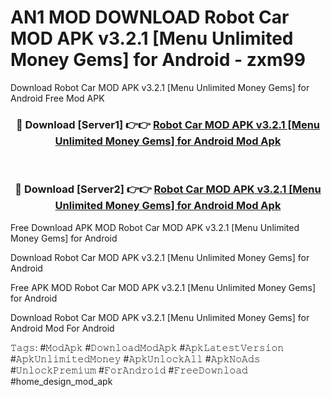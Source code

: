 # AN1 MOD DOWNLOAD Robot Car MOD APK v3.2.1 [Menu Unlimited Money Gems] for Android - zxm99
Download Robot Car MOD APK v3.2.1 [Menu Unlimited Money Gems] for Android Free Mod APK

<div align="center">
<h3>🔴 Download [Server1] 👉👉 <a href="https://apk-comot.site?title=Robot_Car_MOD_APK_v3.2.1_[Menu_Unlimited_Money_Gems]_for_Android">Robot Car MOD APK v3.2.1 [Menu Unlimited Money Gems] for Android Mod Apk</a></h3><br>

<h3>🔴 Download [Server2] 👉👉 <a href="https://apk-comot.site?title=Robot_Car_MOD_APK_v3.2.1_[Menu_Unlimited_Money_Gems]_for_Android">Robot Car MOD APK v3.2.1 [Menu Unlimited Money Gems] for Android Mod Apk</a></h3>
</div>


Free Download APK MOD Robot Car MOD APK v3.2.1 [Menu Unlimited Money Gems] for Android

Download Robot Car MOD APK v3.2.1 [Menu Unlimited Money Gems] for Android 

Free APK MOD Robot Car MOD APK v3.2.1 [Menu Unlimited Money Gems] for Android 

Download Robot Car MOD APK v3.2.1 [Menu Unlimited Money Gems] for Android Mod For Android

𝚃𝚊𝚐𝚜: #𝙼𝚘𝚍𝙰𝚙𝚔 #𝙳𝚘𝚠𝚗𝚕𝚘𝚊𝚍𝙼𝚘𝚍𝙰𝚙𝚔 #𝙰𝚙𝚔𝙻𝚊𝚝𝚎𝚜𝚝𝚅𝚎𝚛𝚜𝚒𝚘𝚗 #𝙰𝚙𝚔𝚄𝚗𝚕𝚒𝚖𝚒𝚝𝚎𝚍𝙼𝚘𝚗𝚎𝚢 #𝙰𝚙𝚔𝚄𝚗𝚕𝚘𝚌𝚔𝙰𝚕𝚕 #𝙰𝚙𝚔𝙽𝚘𝙰𝚍𝚜 #𝚄𝚗𝚕𝚘𝚌𝚔𝙿𝚛𝚎𝚖𝚒𝚞𝚖 #𝙵𝚘𝚛𝙰𝚗𝚍𝚛𝚘𝚒𝚍 #𝙵𝚛𝚎𝚎𝙳𝚘𝚠𝚗𝚕𝚘𝚊𝚍 #home_design_mod_apk